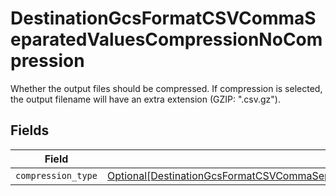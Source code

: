 # DestinationGcsFormatCSVCommaSeparatedValuesCompressionNoCompression

Whether the output files should be compressed. If compression is selected, the output filename will have an extra extension (GZIP: ".csv.gz").


## Fields

| Field                                                                                                                                                                                                     | Type                                                                                                                                                                                                      | Required                                                                                                                                                                                                  | Description                                                                                                                                                                                               |
| --------------------------------------------------------------------------------------------------------------------------------------------------------------------------------------------------------- | --------------------------------------------------------------------------------------------------------------------------------------------------------------------------------------------------------- | --------------------------------------------------------------------------------------------------------------------------------------------------------------------------------------------------------- | --------------------------------------------------------------------------------------------------------------------------------------------------------------------------------------------------------- |
| `compression_type`                                                                                                                                                                                        | [Optional[DestinationGcsFormatCSVCommaSeparatedValuesCompressionNoCompressionCompressionType]](../../models/shared/destinationgcsformatcsvcommaseparatedvaluescompressionnocompressioncompressiontype.md) | :heavy_minus_sign:                                                                                                                                                                                        | N/A                                                                                                                                                                                                       |